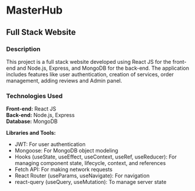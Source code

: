 # MasterHub
## Full Stack Website

### Description
This project is a full stack website developed using React JS for the front-end and Node.js, Express, and MongoDB for the back-end. The application includes features like user authentication, creation of services, order management, adding reviews and Admin panel.

### Technologies Used
**Front-end:** React JS  
**Back-end:** Node.js, Express  
**Database:** MongoDB 


**Libraries and Tools:**
- JWT: For user authentication
- Mongoose: For MongoDB object modeling
- Hooks (useState, useEffect, useContext, useRef, useReducer): For managing component state, lifecycle, context, and references
- Fetch API: For making network requests
- React Router (useParams, useNavigate): For navigation
- react-query (useQuery, useMutation): To manage server state


